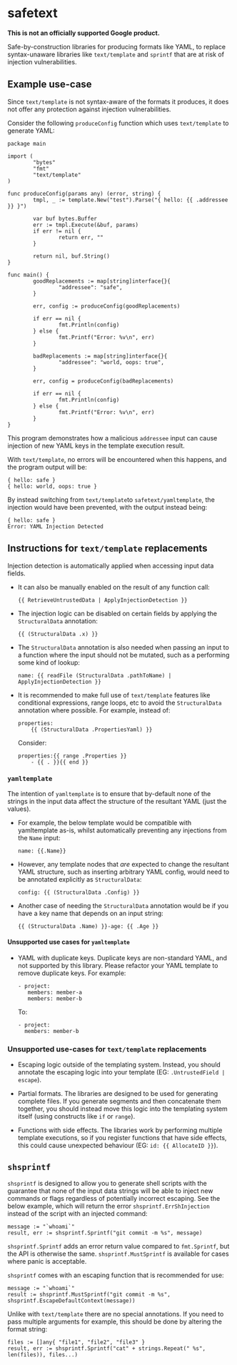 # safetext

**This is not an officially supported Google product.**

Safe-by-construction libraries for producing formats like YAML, to replace
syntax-unaware libraries like `text/template` and `sprintf` that are at risk of
injection vulnerabilities.

## Example use-case

Since `text/template` is not syntax-aware of the formats it produces, it does
not offer any protection against injection vulnerabilities.

Consider the following `produceConfig` function which uses `text/template` to
generate YAML:

```
package main

import (
        "bytes"
        "fmt"
        "text/template"
)

func produceConfig(params any) (error, string) {
        tmpl, _ := template.New("test").Parse("{ hello: {{ .addressee }} }")

        var buf bytes.Buffer
        err := tmpl.Execute(&buf, params)
        if err != nil {
                return err, ""
        }

        return nil, buf.String()
}

func main() {
        goodReplacements := map[string]interface{}{
                "addressee": "safe",
        }

        err, config := produceConfig(goodReplacements)

        if err == nil {
                fmt.Println(config)
        } else {
                fmt.Printf("Error: %v\n", err)
        }

        badReplacements := map[string]interface{}{
                "addressee": "world, oops: true",
        }

        err, config = produceConfig(badReplacements)

        if err == nil {
                fmt.Println(config)
        } else {
                fmt.Printf("Error: %v\n", err)
        }
}
```

This program demonstrates how a malicious `addressee` input can cause injection
of new YAML keys in the template execution result.

With `text/template`, no errors will be encountered when this happens, and the
program output will be:

```
{ hello: safe }
{ hello: world, oops: true }
```

By instead switching from `text/template`to `safetext/yamltemplate`, the
injection would have been prevented, with the output instead being:

```
{ hello: safe }
Error: YAML Injection Detected
```

## Instructions for `text/template` replacements

Injection detection is automatically applied when accessing input data fields.

-   It can also be manually enabled on the result of any function call:

    ```
    {{ RetrieveUntrustedData | ApplyInjectionDetection }}
    ```

-   The injection logic can be disabled on certain fields by applying the
    `StructuralData` annotation:

    ```
    {{ (StructuralData .x) }}
    ```

-   The `StructuralData` annotation is also needed when passing an input to a
    function where the input should not be mutated, such as a performing some
    kind of lookup:

    ```
    name: {{ readFile (StructuralData .pathToName) | ApplyInjectionDetection }}
    ```

-   It is recommended to make full use of `text/template` features like
    conditional expressions, range loops, etc to avoid the `StructuralData`
    annotation where possible. For example, instead of:

    ```
    properties:
        {{ (StructuralData .PropertiesYaml) }}
    ```

    Consider:

    ```
    properties:{{ range .Properties }}
        - {{ . }}{{ end }}
    ```

### `yamltemplate`

The intention of `yamltemplate` is to ensure that by-default none of the strings
in the input data affect the structure of the resultant YAML (just the values).

-   For example, the below template would be compatible with yamltemplate as-is,
    whilst automatically preventing any injections from the `Name` input:

    ```
    name: {{.Name}}
    ```

-   However, any template nodes that *are* expected to change the resultant YAML
    structure, such as inserting arbitrary YAML config, would need to be
    annotated explicitly as `StructuralData`:

    ```
    config: {{ (StructuralData .Config) }}
    ```

-   Another case of needing the `StructuralData` annotation would be if you have
    a key name that depends on an input string:

    ```
    {{ (StructuralData .Name) }}-age: {{ .Age }}
    ```

#### Unsupported use cases for `yamltemplate`

-   YAML with duplicate keys. Duplicate keys are non-standard YAML, and not
    supported by this library. Please refactor your YAML template to remove
    duplicate keys. For example:

    ```
    - project:
       members: member-a
       members: member-b
    ```

    To:

    ```
    - project:
      members: member-b
    ```

### Unsupported use-cases for `text/template` replacements

-   Escaping logic outside of the templating system. Instead, you should
    annotate the escaping logic into your template (EG: `.UntrustedField |
    escape`).

-   Partial formats. The libraries are designed to be used for generating
    complete files. If you generate segments and then concatenate them together,
    you should instead move this logic into the templating system itself (using
    constructs like `if` or `range`).

-   Functions with side effects. The libraries work by performing multiple
    template executions, so if you register functions that have side effects,
    this could cause unexpected behaviour (EG: `id: {{ AllocateID }}`).

## `shsprintf`

`shsprintf` is designed to allow you to generate shell scripts with the
guarantee that none of the input data strings will be able to inject new
commands or flags regardless of potentially incorrect escaping. See the below
example, which will return the error `shsprintf.ErrShInjection` instead of the
script with an injected command:

```
message := "`whoami`"
result, err := shsprintf.Sprintf("git commit -m %s", message)
```

`shsprintf.Sprintf` adds an error return value compared to `fmt.Sprintf`, but
the API is otherwise the same. `shsprintf.MustSprintf` is available for cases
where panic is acceptable.

`shsprintf` comes with an escaping function that is recommended for use:

```
message := "`whoami`"
result := shsprintf.MustSprintf("git commit -m %s", shsprintf.EscapeDefaultContext(message))
```

Unlike with `text/template` there are no special annotations. If you need to
pass multiple arguments for example, this should be done by altering the format
string:

```
files := []any{ "file1", "file2", "file3" }
result, err := shsprintf.Sprintf("cat" + strings.Repeat(" %s", len(files)), files...)
```
